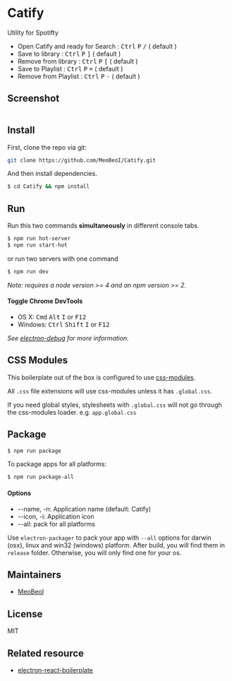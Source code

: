 # Catify
Utility for Spotifty
- Open Catify and ready for Search  : <kbd>Ctrl</kbd> <kbd>P</kbd> <kbd>/</kbd> ( default )
- Save to library  : <kbd>Ctrl</kbd> <kbd>P</kbd> <kbd>]</kbd> ( default )
- Remove from library  : <kbd>Ctrl</kbd> <kbd>P</kbd> <kbd>[</kbd> ( default )
- Save to Playlist : <kbd>Ctrl</kbd> <kbd>P</kbd> <kbd>=</kbd> ( default )
- Remove from Playlist : <kbd>Ctrl</kbd> <kbd>P</kbd> <kbd>-</kbd> ( default )

## Screenshot

![]()

## Install

First, clone the repo via git:

```bash
git clone https://github.com/MeoBeoI/Catify.git
```

And then install dependencies.

```bash
$ cd Catify && npm install
```


## Run

Run this two commands __simultaneously__ in different console tabs.

```bash
$ npm run hot-server
$ npm run start-hot
```

or run two servers with one command

```bash
$ npm run dev
```

*Note: requires a node version >= 4 and an npm version >= 2.*

#### Toggle Chrome DevTools

- OS X: <kbd>Cmd</kbd> <kbd>Alt</kbd> <kbd>I</kbd> or <kbd>F12</kbd>
- Windows: <kbd>Ctrl</kbd> <kbd>Shift</kbd> <kbd>I</kbd> or <kbd>F12</kbd>

*See [electron-debug](https://github.com/sindresorhus/electron-debug) for more information.*


## CSS Modules

This boilerplate out of the box is configured to use [css-modules](https://github.com/css-modules/css-modules).

All `.css` file extensions will use css-modules unless it has `.global.css`.

If you need global styles, stylesheets with `.global.css` will not go through the
css-modules loader. e.g. `app.global.css`


## Package

```bash
$ npm run package
```

To package apps for all platforms:

```bash
$ npm run package-all
```

#### Options

- --name, -n: Application name (default: Catify)
- --icon, -i: Application icon
- --all: pack for all platforms

Use `electron-packager` to pack your app with `--all` options for darwin (osx), linux and win32 (windows) platform. After build, you will find them in `release` folder. Otherwise, you will only find one for your os.


## Maintainers

- [MeoBeoI](https://github.com/meobeoi)

## License
MIT 

## Related resource
- [electron-react-boilerplate](https://github.com/chentsulin/electron-react-boilerplate)

